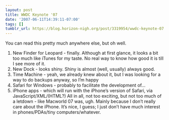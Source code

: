 ```yaml
---
layout: post
title: WWDC Keynote '07
date: '2007-06-11T14:39:11-07:00'
tags: []
tumblr_url: https://blog.horizon-nigh.org/post/3319954/wwdc-keynote-07
---
```

You can read this pretty much anywhere else, but oh well.

1. New Finder for Leopard - finally. Although at first glance, it looks a bit too much like iTunes for my taste. No real way to know how good it is till I see more of it.
2. New Dock - looks shiny. Shiny is almost (well, usually) always good.
3. Time Machine - yeah, we already knew about it, but I was looking for a way to do backups anyway, so I’m happy
4. Safari for Windows - probably to facilitate the development of…
5. iPhone apps - which will run with the iPhone’s version of Safari, via JavaScript/XML/(HTML?) 
All in all, not too exciting, but not too much of a letdown - like Macworld 07 was, ugh. Mainly because I don’t really care about the iPhone. It’s nice, I guess; I just don’t have much interest in phones/PDAs/tiny computers/whatever.
